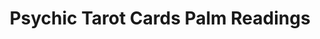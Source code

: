 ---
title: "Psychic Tarot Cards Palm Readings"
url: /erie/psychic-tarot-cards-palm-readings/
shop: shop
---